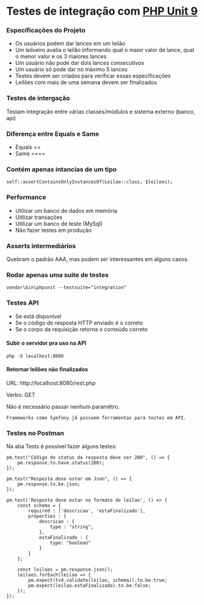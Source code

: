 # Testes de integração com [PHP Unit 9](https://phpunit.de)

### Especificações do Projeto
- Os usuários podem dar lances em um leilão
- Um leiloeiro avalia o leilão informando qual o maior valor de lance, qual o menor valor e os 3 maiores lances
- Um usuário não pode dar dois lances consecutivos
- Um usuário só pode dar no máximo 5 lances
- Testes devem ser criados para verificar essas especificações
- Leilões com mais de uma semana devem ser finalizados

### Testes de intergação
Testam integração entre várias classes/módulos e sistema externo (banco, api)

### Diferença entre Equals e Same
- Equals ==
- Same ====

### Contém apenas intancias de um tipo
```
self::assertContainsOnlyInstancesOf(Leilao::class, $leiloes);
```

### Performance
- Utilizar um banco de dados em memória
- Uitlizar transações
- Utilizar um banco de teste (MySql)
- Não fazer testes em produção

### Asserts intermediários
Quebram o padrão AAA, mas podem ser interessantes em alguns casos.

### Rodar apenas uma suite de testes
```
vendor\bin\phpunit --testsuite="integration"
```

### Testes API
- Se está disponível
- Se o código de resposta HTTP enviado é o correto
- Se o corpo da requisição retorna o conteúdo correto

#### Subir o servidor pra uso na API
```
php -S localhost:8080
```

#### Retornar leilões não finalizados
URL: http://localhost:8080/rest.php

Verbo: GET

Não é necessário passar nenhum paramêtro.

```
Frameworks como Symfony já possuem ferramentas para testes em API.
```

### Testes no Postman
Na aba Tests é possível fazer alguns testes:

```
pm.test("Código de status da resposta deve ser 200", () => {
    pm.response.to.have.status(200);
});

pm.test("Resposta deve estar em Json", () => {
    pm.response.to.be.json;
});

pm.test('Resposta deve estar no formato de leilao', () => {
    const schema = {
        required : ['descricao', 'estaFinalizado'],
        properties : {
            descricao : {
                type : "string",
            }, 
            estaFinalizado : {
                type: "boolean"
            }
        }
    };

    const leiloes = pm.response.json();
    leiloes.forEach(leilao => {
        pm.expect(tv4.validate(leilao, schema)).to.be.true;
        pm.expect(leilao.estaFinalizado).to.be.false;
    });
});
```

